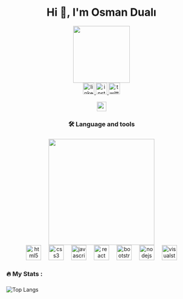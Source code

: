 <div align="center"> 
<h1>Hi 👋, I'm Osman Dualı</h1>
<img src="https://i.gifer.com/6sHG.gif" height="150">
</div>

<div align="center">
  <a href="https://www.linkedin.com/in/mosmduali/" target="_blank">
    <img src="https://img.shields.io/static/v1?message=LinkedIn&logo=linkedin&label=&color=0077B5&logoColor=white&labelColor=&style=for-the-badge" height="30" alt="linkedin logo"/>
  </a>
  <a href="https://www.instagram.com/mosmanduali/" target="_blank">
    <img src="https://img.shields.io/static/v1?message=Instagram&logo=instagram&label=&color=E4405F&logoColor=white&labelColor=&style=for-the-badge" height="30" alt="instagram logo"/>
  </a>
  <a href="https://x.com/MOsmanDuali/" target="_blank">
    <img src="https://img.shields.io/static/v1?message=Twitter&logo=twitter&label=&color=1DA1F2&logoColor=white&labelColor=&style=for-the-badge" height="30" alt="twitter logo"/>
  </a>
  <br><br>
  <img src ="https://komarev.com/ghpvc/?username=mosmduali&label=Profile%20views&color=0e75b6&style=flat" alt="mosmduali" height="25"/>
</div>

###
<h3 align="center">🛠 Language and tools</h3>

###
<div align="center">
<img  height="280" src="https://i.gifer.com/XYFP.gif"/>
</div>
<div align="center">
  
  <img src="https://skillicons.dev/icons?i=html" height="40" alt="html5 logo"  />
  <img width="12" />
  <img src="https://skillicons.dev/icons?i=css" height="40" alt="css3 logo"  />
  <img width="12" />
  <img src="https://skillicons.dev/icons?i=js" height="40" alt="javascript logo"  />
  <img width="12" />
  <img src="https://skillicons.dev/icons?i=react" height="40" alt="react logo"  />
  <img width="12" />
  <img src="https://skillicons.dev/icons?i=bootstrap" height="40" alt="bootstrap logo"  />
  <img width="12" />
  <img src="https://skillicons.dev/icons?i=nodejs" height="40" alt="nodejs logo"  />
  <img width="12" />
  <img src="https://skillicons.dev/icons?i=visualstudio" height="40" alt="visualstudio logo"  />
</div>

###

<h3 align="left">🔥   My Stats :</h3>

###
![Top Langs](https://github-readme-stats.vercel.app/api/top-langs/?username=anuraghazra&size_weight=0.5&count_weight=0.5)
